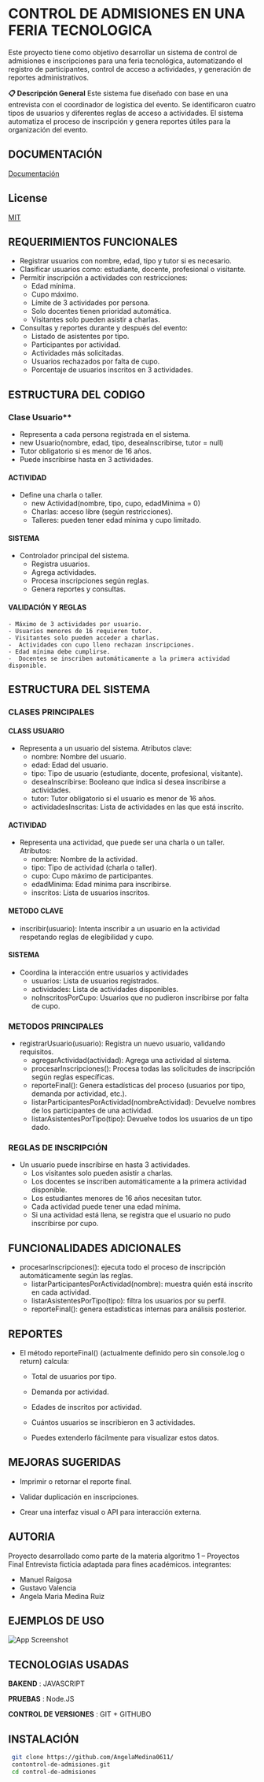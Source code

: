 
# CONTROL DE ADMISIONES EN UNA FERIA TECNOLOGICA 

Este proyecto tiene como objetivo desarrollar un sistema de control de admisiones e inscripciones para una feria tecnológica, automatizando el registro de participantes, control de acceso a actividades, y generación de reportes administrativos.

**📋 Descripción General**
Este sistema fue diseñado con base en una entrevista con el coordinador de logística del evento. Se identificaron cuatro tipos de usuarios y diferentes reglas de acceso a actividades. El sistema automatiza el proceso de inscripción y genera reportes útiles para la organización del evento.





## DOCUMENTACIÓN 

[Documentación](https://https://word.cloud.microsoft/open/onedrive/?docId=2EFC5EC94D1A9CE9%21sfc657f19f98147ee8d503457dc91a8d7&driveId=2EFC5EC94D1A9CE9)


## License

[MIT](https://choosealicense.com/licenses/mit/)


## REQUERIMIENTOS FUNCIONALES 

- Registrar usuarios con nombre, edad, tipo y tutor si es necesario. 
- Clasificar usuarios como: estudiante, docente, profesional o visitante. 
- Permitir inscripción a actividades con restricciones:
    - Edad mínima. 
    -  Cupo máximo.
    - Límite de 3 actividades por persona.
    - Solo docentes tienen prioridad automática.
    - Visitantes solo pueden asistir a charlas.
- Consultas y reportes durante y después del evento:
    - Listado de asistentes por tipo.
    - Participantes por actividad.
    - Actividades más solicitadas.
    - Usuarios rechazados por falta de cupo.
    - Porcentaje de usuarios inscritos en 3 actividades. 
## ESTRUCTURA DEL CODIGO
### Clase Usuario**
- Representa a cada persona registrada en el sistema.
- new Usuario(nombre, edad, tipo, deseaInscribirse, tutor = null)
- Tutor obligatorio si es menor de 16 años. 
- Puede inscribirse hasta en 3 actividades.
#### ACTIVIDAD 
- Define una charla o taller. 
    - new Actividad(nombre, tipo, cupo, edadMinima = 0) 
    - Charlas: acceso libre (según restricciones). 
    - Talleres: pueden tener edad mínima y cupo limitado.
#### SISTEMA
- Controlador principal del sistema.
    - Registra usuarios. 
    - Agrega actividades. 
    - Procesa inscripciones según reglas. 
    - Genera reportes y consultas.
 #### VALIDACIÓN Y REGLAS
    - Máximo de 3 actividades por usuario. 
    - Usuarios menores de 16 requieren tutor. 
    - Visitantes solo pueden acceder a charlas.
    - ️ Actividades con cupo lleno rechazan inscripciones.
    - Edad mínima debe cumplirse.
    -  Docentes se inscriben automáticamente a la primera actividad disponible.
## ESTRUCTURA DEL SISTEMA
### CLASES PRINCIPALES
#### CLASS USUARIO
 - Representa a un usuario del sistema. Atributos clave:
    - nombre: Nombre del usuario. 
    - edad: Edad del usuario. 
    - tipo: Tipo de usuario (estudiante, docente, profesional, visitante). 
    - deseaInscribirse: Booleano que indica si desea inscribirse a actividades.   
    - tutor: Tutor obligatorio si el usuario es menor de 16 años. 
    - actividadesInscritas: Lista de actividades en las que está inscrito.
#### ACTIVIDAD
- Representa una actividad, que puede ser una charla o un taller. Atributos:
    -  nombre: Nombre de la actividad.
    -  tipo: Tipo de actividad (charla o taller).
    -  cupo: Cupo máximo de participantes.
     -  edadMinima: Edad mínima para inscribirse.
    -  inscritos: Lista de usuarios inscritos.
#### METODO CLAVE
- inscribir(usuario): Intenta inscribir a un usuario en la actividad respetando reglas de elegibilidad y cupo.
#### SISTEMA
- Coordina la interacción entre usuarios y actividades
    - usuarios: Lista de usuarios registrados.
    - actividades: Lista de actividades disponibles.
    - noInscritosPorCupo: Usuarios que no pudieron inscribirse por falta de cupo.
### METODOS PRINCIPALES
- registrarUsuario(usuario): Registra un nuevo usuario, validando requisitos.
    - agregarActividad(actividad): Agrega una actividad al sistema.
    - procesarInscripciones(): Procesa todas las solicitudes de inscripción según reglas específicas.
    - reporteFinal(): Genera estadísticas del proceso (usuarios por tipo, demanda por actividad, etc.).
    - listarParticipantesPorActividad(nombreActividad): Devuelve nombres de los participantes de una actividad.
    - listarAsistentesPorTipo(tipo): Devuelve todos los usuarios de un tipo dado.
### REGLAS DE INSCRIPCIÓN
- Un usuario puede inscribirse en hasta 3 actividades.
    - Los visitantes solo pueden asistir a charlas.
    - Los docentes se inscriben automáticamente a la primera actividad disponible.
    - Los estudiantes menores de 16 años necesitan tutor.
    - Cada actividad puede tener una edad mínima.
     - Si una actividad está llena, se registra que el usuario no pudo inscribirse por cupo.
## FUNCIONALIDADES ADICIONALES
- procesarInscripciones(): ejecuta todo el proceso de inscripción automáticamente según las reglas.
    - listarParticipantesPorActividad(nombre): muestra quién está inscrito en cada actividad.
    - listarAsistentesPorTipo(tipo): filtra los usuarios por su perfil.
    - reporteFinal(): genera estadísticas internas para análisis posterior.
## REPORTES  
- El método reporteFinal() (actualmente     definido pero sin console.log o return) calcula:

    - Total de usuarios por tipo. 

    - Demanda por actividad. 
    - Edades de inscritos por actividad. 
    - Cuántos usuarios se inscribieron en       3  actividades. 

    - Puedes extenderlo fácilmente para visualizar estos datos.
## MEJORAS SUGERIDAS 

- Imprimir o retornar el reporte final. 

- Validar duplicación en inscripciones. 

- Crear una interfaz visual o API para interacción externa. 
## AUTORIA  
Proyecto desarrollado como parte de la materia algoritmo 1 – Proyectos Final 
 Entrevista ficticia adaptada para fines académicos. 
 integrantes:
 - Manuel Raigosa 
 - Gustavo Valencia
 - Angela Maria Medina Ruiz




## EJEMPLOS DE USO 

![App Screenshot](assets/screenshorts/modo.png)



## TECNOLOGIAS USADAS

**BAKEND** : JAVASCRIPT

**PRUEBAS** :  Node.JS

**CONTROL DE VERSIONES**  : GIT + GITHUBO


## INSTALACIÓN

```bash
 git clone https://github.com/AngelaMedina0611/
 contontrol-de-admisiones.git 
 cd control-de-admisiones


    